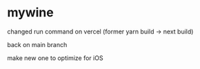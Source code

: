 # mywine

changed run command on vercel (former yarn build -> next build)

back on main branch

make new one to optimize for iOS